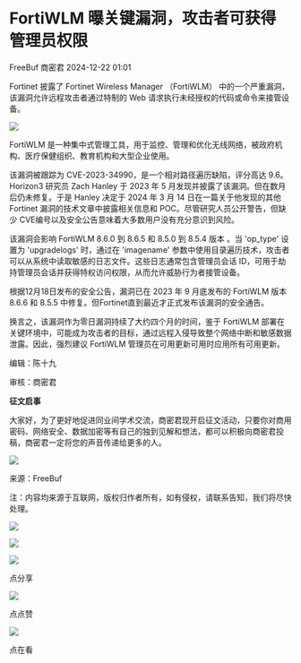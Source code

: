 #  FortiWLM 曝关键漏洞，攻击者可获得管理员权限   
FreeBuf  商密君   2024-12-22 01:01  
  
Fortinet 披露了 Fortinet Wireless Manager （FortiWLM） 中的一个严重漏洞，该漏洞允许远程攻击者通过特制的 Web 请求执行未经授权的代码或命令来接管设备。  
  
  
![](https://mmbiz.qpic.cn/mmbiz_jpg/qq5rfBadR389GQon9kaib6xcIzm7t0JKib8U98Q3eop7c9gpx74rlU2PRa4FIjLicqbmkeh1HKO0JGTudpsHxyy3g/640?wx_fmt=jpeg&from=appmsg&tp=wxpic&wxfrom=5&wx_lazy=1&wx_co=1 "")  
  
  
FortiWLM 是一种集中式管理工具，用于监控、管理和优化无线网络，被政府机构、医疗保健组织、教育机构和大型企业使用。  
  
  
该漏洞被跟踪为 CVE-2023-34990，是一个相对路径遍历缺陷，评分高达 9.6。Horizon3 研究员 Zach Hanley 于 2023 年 5 月发现并披露了该漏洞。但在数月后仍未修复。于是 Hanley 决定于 2024 年 3 月 14 日在一篇关于他发现的其他 Fortinet 漏洞的技术文章中披露相关信息和 POC。尽管研究人员公开警告，但缺少 CVE编号以及安全公告意味着大多数用户没有充分意识到风险。  
  
  
该漏洞会影响 FortiWLM 8.6.0 到 8.6.5 和 8.5.0 到 8.5.4 版本 。当 'op_type' 设置为 'upgradelogs' 时，通过在 'imagename' 参数中使用目录遍历技术，攻击者可以从系统中读取敏感的日志文件。这些日志通常包含管理员会话 ID，可用于劫持管理员会话并获得特权访问权限，从而允许威胁行为者接管设备。  
  
  
根据12月18日发布的安全公告，漏洞已在 2023 年 9 月底发布的 FortiWLM 版本 8.6.6 和 8.5.5 中修复。但Fortinet直到最近才正式发布该漏洞的安全通告。  
  
  
换言之，该漏洞作为零日漏洞持续了大约四个月的时间，鉴于 FortiWLM 部署在关键环境中，可能成为攻击者的目标，通过远程入侵导致整个网络中断和敏感数据泄露。因此，强烈建议 FortiWLM 管理员在可用更新可用时应用所有可用更新。  
  
  
编辑：陈十九  
  
审核：商密君  
  
**征文启事**  
  
大家好，为了更好地促进同业间学术交流，商密君现开启征文活动，只要你对商用密码、网络安全、数据加密等有自己的独到见解和想法，都可以积极向商密君投稿，商密君一定将您的声音传递给更多的人。  
  
  
![](https://mmbiz.qpic.cn/mmbiz_jpg/1HyKzSU2XXNcXmbiaiaCljdXpwzOEQ9QTBXMibM6rZTOnbTSwTmCXncQLria2vuLGxn8QPtznzBc0as8vBxWIjrWxQ/640?wx_fmt=jpeg "")  
  
来源：FreeBuf  
  
注：内容均来源于互联网，版权归作者所有，如有侵权，请联系告知，我们将尽快处理。  
  
![](https://mmbiz.qpic.cn/mmbiz_jpg/1HyKzSU2XXOdeQx0thlyozF2swQTEN9iaaBNDG0jTKfAgqgdesve8x5IEWNvYxjF6sAWjO1TPCZVsWd0oiaDn3uw/640?wx_fmt=jpeg&wxfrom=5&wx_lazy=1&wx_co=1 "")  
  
  
![](https://mmbiz.qpic.cn/mmbiz_png/1HyKzSU2XXMyyClGk1cttkSBbJicAn5drpXEbFIeChG9IkrslYEylRF4Z6KNaxNafDwr5ibcYaZXdnveQCNIr5kw/640?wx_fmt=jpeg&wxfrom=5&wx_lazy=1&wx_co=1 "")  
  
![](https://mmbiz.qpic.cn/mmbiz_png/1HyKzSU2XXMZPiaDBD8yxbIHiciauWK4tuiaMcJkA69QYZ9T4jmc3fdN6EA7Qq9A8E3RWcTKhxVEU1QjqOgrJMu2Qg/640?wx_fmt=png&wxfrom=5&wx_lazy=1&wx_co=1 "")  
  
点分享  
  
![](https://mmbiz.qpic.cn/mmbiz_png/1HyKzSU2XXMZPiaDBD8yxbIHiciauWK4tuiaiaRXdw4BFsc7MxzkVZaKGgtjWA5GKtUfm3hlgzsBtjJ0mnh9QibeFOGQ/640?wx_fmt=png&wxfrom=5&wx_lazy=1&wx_co=1 "")  
  
点点赞  
  
![](https://mmbiz.qpic.cn/mmbiz_png/1HyKzSU2XXMZPiaDBD8yxbIHiciauWK4tuiaeiaNlRO9954g4VS87icD7KQdxzokTGDIjmCJA563IwfStoFzPUaliauXg/640?wx_fmt=png&wxfrom=5&wx_lazy=1&wx_co=1 "")  
  
点在看  
  

